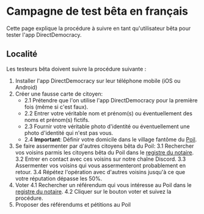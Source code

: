 # Campagne de test bêta en français

Cette page explique la procédure à suivre en tant qu'utilisateur bêta pour tester l'app DirectDemocracy.

## Localité

Les testeurs bêta doivent suivre la procédure suivante :
1. Installer l'app DirectDemocracy sur leur téléphone mobile (iOS ou Android)
2. Créer une fausse carte de citoyen:
   - 2.1 Prétendre que l'on utilise l'app DirectDemocracy pour la première fois (même si c'est faux).
    - 2.2 Entrer votre véritable nom et prénom(s) ou éventuellement des noms et prénom(s) fictifs.
    - 2.3 Fournir votre véritable photo d'identité ou éventuellement une photo d'identité qui n'est pas vous.
    - 2.4 **Important**: Définir votre domicile dans le village fantôme du [Poil](https://nominatim.openstreetmap.org/ui/details.html?osmtype=R&osmid=6834621&class=boundary).
3. Se faire assermenter par d'autres citoyens bêta du Poil:
    3.1 Rechercher vos voisins parmis les citoyens bêta du Poil dans le [registre du notaire](https://notary.directdemocracy.vote?lat=43.94853&lon=6.28780).
    3.2 Entrer en contact avec ces voisins sur notre chaîne Discord.
    3.3 Assermenter vos voisins qui vous assermenteront probablement en retour.
    3.4 Répétez l'opération avec d'autres voisins jusqu'à ce que votre réputation dépasse les 50%.
4. Voter
    4.1 Rechercher un référendum qui vous intéresse au Poil dans le [registre du notaire](https://notary.directdemocracy.vote?tab=referendum&lat=43.94853&lon=6.28780).
    4.2 Cliquer sur le bouton voter et suivez la procédure.
5. Proposer des référendums et pétitions au Poil
   

